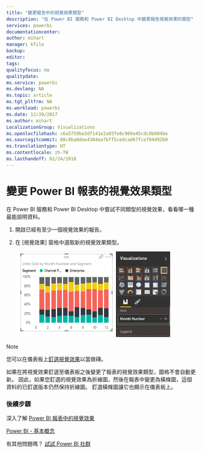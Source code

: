 ```yaml
---
title: "變更報告中的視覺效果類型"
description: "在 Power BI 服務和 Power BI Desktop 中變更報告視覺效果的類型"
services: powerbi
documentationcenter: 
author: mihart
manager: kfile
backup: 
editor: 
tags: 
qualityfocus: no
qualitydate: 
ms.service: powerbi
ms.devlang: NA
ms.topic: article
ms.tgt_pltfrm: NA
ms.workload: powerbi
ms.date: 12/20/2017
ms.author: mihart
LocalizationGroup: Visualizations
ms.openlocfilehash: c6a5759be3df141e2a93fe8c969a45cdc0b004be
ms.sourcegitcommit: 88c8ba8dee4384ea7bff5cedcad67fce784d92b0
ms.translationtype: HT
ms.contentlocale: zh-TW
ms.lasthandoff: 02/24/2018
---
```

# <a name="change-the-type-of-visualization-in-a-power-bi-report"></a>變更 Power BI 報表的視覺效果類型
在 Power BI 服務和 Power BI Desktop 中嘗試不同類型的視覺效果，看看哪一種最能說明資料。 

1. 開啟已經有至少一個視覺效果的報告。   
2. 在 [視覺效果] 窗格中選取新的視覺效果類型。  
   
   ![](media/power-bi-report-change-visualization-type/changeviz.gif)

> [!NOTE]
> 您可以在儀表板上[釘選視覺效果](service-dashboard-pin-tile-from-report.md)以當做磚。
> 
> 

如果在將視覺效果釘選至儀表板之後變更了報表的視覺效果類型，圖格不會自動更新。 因此，如果您釘選的視覺效果為折線圖，然後在報表中變更為橫條圖，這個資料的已釘選版本仍然保持折線圖。 釘選橫條圖讓它也顯示在儀表板上。

### <a name="next-steps"></a>後續步驟
深入了解 [Power BI 報表中的視覺效果](power-bi-report-visualizations.md)

[Power BI - 基本概念](service-basic-concepts.md)

有其他問題嗎？ [試試 Power BI 社群](http://community.powerbi.com/)

